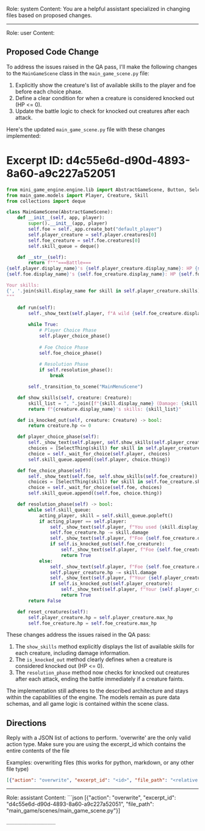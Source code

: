 Role: system
Content: You are a helpful assistant specialized in changing files based on proposed changes.
__________________
Role: user
Content: 
## Proposed Code Change
To address the issues raised in the QA pass, I'll make the following changes to the `MainGameScene` class in the `main_game_scene.py` file:

1. Explicitly show the creature's list of available skills to the player and foe before each choice phase.
2. Define a clear condition for when a creature is considered knocked out (HP <= 0).
3. Update the battle logic to check for knocked out creatures after each attack.

Here's the updated `main_game_scene.py` file with these changes implemented:

# Excerpt ID: d4c55e6d-d90d-4893-8a60-a9c227a52051
```python main_game/scenes/main_game_scene.py
from mini_game_engine.engine.lib import AbstractGameScene, Button, SelectThing
from main_game.models import Player, Creature, Skill
from collections import deque

class MainGameScene(AbstractGameScene):
    def __init__(self, app, player):
        super().__init__(app, player)
        self.foe = self._app.create_bot("default_player")
        self.player_creature = self.player.creatures[0]
        self.foe_creature = self.foe.creatures[0]
        self.skill_queue = deque()

    def __str__(self):
        return f"""===Battle===
{self.player.display_name}'s {self.player_creature.display_name}: HP {self.player_creature.hp}/{self.player_creature.max_hp}
{self.foe.display_name}'s {self.foe_creature.display_name}: HP {self.foe_creature.hp}/{self.foe_creature.max_hp}

Your skills:
{', '.join(skill.display_name for skill in self.player_creature.skills)}
"""

    def run(self):
        self._show_text(self.player, f"A wild {self.foe_creature.display_name} appeared!")
        
        while True:
            # Player Choice Phase
            self.player_choice_phase()
            
            # Foe Choice Phase
            self.foe_choice_phase()
            
            # Resolution Phase
            if self.resolution_phase():
                break

        self._transition_to_scene("MainMenuScene")

    def show_skills(self, creature: Creature):
        skill_list = ", ".join([f"{skill.display_name} (Damage: {skill.damage})" for skill in creature.skills])
        return f"{creature.display_name}'s skills: {skill_list}"

    def is_knocked_out(self, creature: Creature) -> bool:
        return creature.hp <= 0

    def player_choice_phase(self):
        self._show_text(self.player, self.show_skills(self.player_creature))
        choices = [SelectThing(skill) for skill in self.player_creature.skills]
        choice = self._wait_for_choice(self.player, choices)
        self.skill_queue.append((self.player, choice.thing))

    def foe_choice_phase(self):
        self._show_text(self.foe, self.show_skills(self.foe_creature))
        choices = [SelectThing(skill) for skill in self.foe_creature.skills]
        choice = self._wait_for_choice(self.foe, choices)
        self.skill_queue.append((self.foe, choice.thing))

    def resolution_phase(self) -> bool:
        while self.skill_queue:
            acting_player, skill = self.skill_queue.popleft()
            if acting_player == self.player:
                self._show_text(self.player, f"You used {skill.display_name}!")
                self.foe_creature.hp -= skill.damage
                self._show_text(self.player, f"Foe {self.foe_creature.display_name} took {skill.damage} damage!")
                if self.is_knocked_out(self.foe_creature):
                    self._show_text(self.player, f"Foe {self.foe_creature.display_name} fainted! You win!")
                    return True
            else:
                self._show_text(self.player, f"Foe {self.foe_creature.display_name} used {skill.display_name}!")
                self.player_creature.hp -= skill.damage
                self._show_text(self.player, f"Your {self.player_creature.display_name} took {skill.damage} damage!")
                if self.is_knocked_out(self.player_creature):
                    self._show_text(self.player, f"Your {self.player_creature.display_name} fainted! You lose!")
                    return True
        return False

    def reset_creatures(self):
        self.player_creature.hp = self.player_creature.max_hp
        self.foe_creature.hp = self.foe_creature.max_hp
```

These changes address the issues raised in the QA pass:

1. The `show_skills` method explicitly displays the list of available skills for each creature, including damage information.
2. The `is_knocked_out` method clearly defines when a creature is considered knocked out (HP <= 0).
3. The `resolution_phase` method now checks for knocked out creatures after each attack, ending the battle immediately if a creature faints.

The implementation still adheres to the described architecture and stays within the capabilities of the engine. The models remain as pure data schemas, and all game logic is contained within the scene class.

## Directions
Reply with a JSON list of actions to perform. 'overwrite' are the only valid action type. 
Make sure you are using the excerpt_id which contains the entire contents of the file

Examples:
overwriting files (this works for python, markdown, or any other file type)
```json output_example1
[{"action": "overwrite", "excerpt_id": "<id>", "file_path": "<relative file path>"}]
```

__________________
Role: assistant
Content: ```json
[{"action": "overwrite", "excerpt_id": "d4c55e6d-d90d-4893-8a60-a9c227a52051", "file_path": "main_game/scenes/main_game_scene.py"}]
```
__________________
